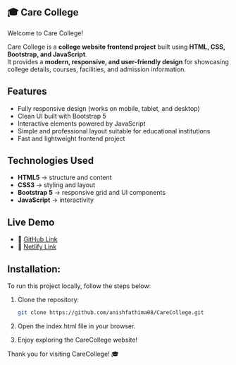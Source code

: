 ## 🎓 Care College  

Welcome to Care College!  

Care College is a **college website frontend project** built using **HTML, CSS, Bootstrap, and JavaScript**.  
It provides a **modern, responsive, and user-friendly design** for showcasing college details, courses, facilities, and admission information.  

## Features  
- Fully responsive design (works on mobile, tablet, and desktop)  
- Clean UI built with Bootstrap 5  
- Interactive elements powered by JavaScript  
- Simple and professional layout suitable for educational institutions  
- Fast and lightweight frontend project  

## Technologies Used  
- **HTML5** → structure and content  
- **CSS3** → styling and layout  
- **Bootstrap 5** → responsive grid and UI components  
- **JavaScript** → interactivity  

## Live Demo  
- 🔗 [GitHub Link](https://anishfathima08.github.io/CareCollege/)  
- 🔗 [Netlify Link](https://carecollege-saf.netlify.app/)  

## Installation:
To run this project locally, follow the steps below:

1. Clone the repository:
   ```bash
   git clone https://github.com/anishfathima08/CareCollege.git
   
  2. Open the index.html file in your browser.

  3. Enjoy exploring the CareCollege website!

Thank you for visiting CareCollege! 🎓
